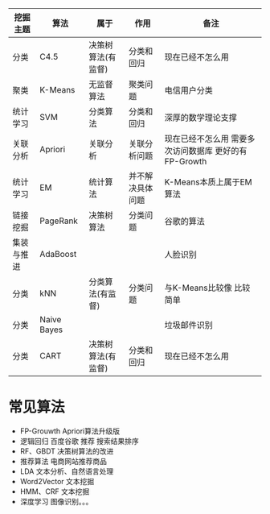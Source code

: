 挖掘主题 | 算法 | 属于 | 作用 | 备注
----- | ----- | ----- | ----- | -----
分类 | C4.5 | 决策树算法(有监督) | 分类和回归 | 现在已经不怎么用 
聚类 | K-Means | 无监督算法 | 聚类问题 | 电信用户分类
统计学习 | SVM | 分类算法 | 分类和回归 | 深厚的数学理论支撑
关联分析 | Apriori | 关联分析 | 关联分析问题 |现在已经不怎么用 需要多次访问数据库 更好的有FP-Growth 
统计学习 | EM | 统计算法 | 并不解决具体问题 | K-Means本质上属于EM算法
链接挖掘 | PageRank | 决策树算法 | 分类问题 |谷歌的算法
集装与推进 | AdaBoost | | |人脸识别
分类 | kNN | 分类算法(有监督) | 分类问题 | 与K-Means比较像 比较简单
分类 | Naive Bayes | | | 垃圾邮件识别
分类 | CART | 决策树算法(有监督) | 分类和回归 | 现在已经不怎么用 
  
# 常见算法
* FP-Grouwth 
        Apriori算法升级版
* 逻辑回归 
        百度谷歌 推荐 搜索结果排序
* RF、GBDT 
        决策树算法的改进
* 推荐算法
        电商网站推荐商品
* LDA
        文本分析、自然语言处理
* Word2Vector 
        文本挖掘
* HMM、CRF
        文本挖掘
* 深度学习
        图像识别。。。


